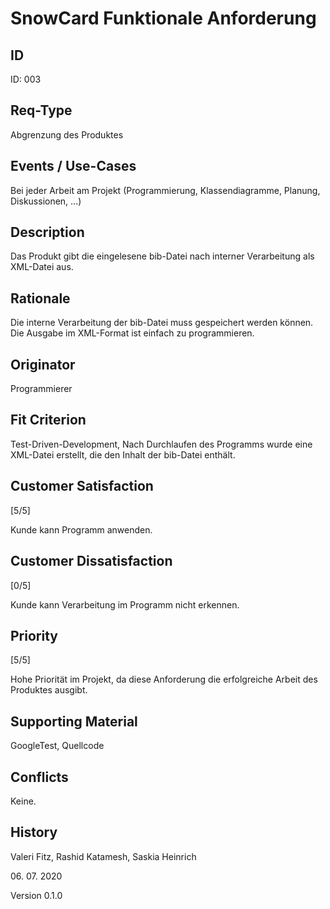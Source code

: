 # SnowCard Funktionale Anforderung

## ID

ID: 003

## Req-Type

Abgrenzung des Produktes

## Events / Use-Cases

 Bei jeder Arbeit am Projekt (Programmierung, Klassendiagramme, Planung, Diskussionen, ...)

## Description

Das Produkt gibt die eingelesene bib-Datei nach interner Verarbeitung als XML-Datei aus.

## Rationale

Die interne Verarbeitung der bib-Datei muss gespeichert werden können. Die Ausgabe im XML-Format ist einfach zu programmieren.

## Originator

Programmierer

## Fit Criterion

Test-Driven-Development, Nach Durchlaufen des Programms wurde eine XML-Datei erstellt, die den Inhalt der bib-Datei enthält.

## Customer Satisfaction

[5/5]

Kunde kann Programm anwenden.

## Customer Dissatisfaction

[0/5]

Kunde kann Verarbeitung im Programm nicht erkennen.

## Priority

[5/5]

Hohe Priorität im Projekt, da diese Anforderung die erfolgreiche Arbeit des Produktes ausgibt.

## Supporting Material

GoogleTest, Quellcode

## Conflicts

Keine.

## History

Valeri Fitz,
Rashid Katamesh,
Saskia Heinrich

06\. 07\. 2020

Version 0.1.0
